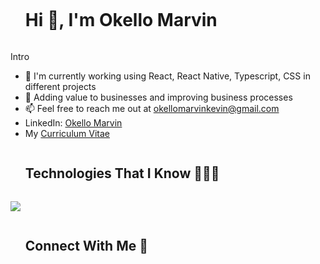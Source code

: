 <!--h1 without bottom border-->
<div align="left" id="user-content-toc">
  <ul>
    <summary><h1 style="display: inline-block">Hi 👋, I'm Okello Marvin</h1></summary>
  </ul>
</div>

Intro
* 🔭 I'm currently working using React, React Native, Typescript, CSS in different projects
* 🌱 Adding value to businesses and improving business processes
* 📫 Feel free to reach me out at [okellomarvinkevin@gmail.com](okellomarvinkevin@gmail.com)
* LinkedIn: [Okello Marvin](https://www.linkedin.com/in/okello-marvin-kevin-ochira-959767158)
* My [Curriculum Vitae](https://drive.google.com/file/d/1uUXhnI_xt8MHWBP89pchf-_X0g5JqIsU/view?usp=sharing)
<!--h1 without bottom border-->
<div align="left" id="user-content-toc">
  <ul>
    <summary><h2 style="display: inline-block">Technologies That I Know 👨🏻‍💻</h2></summary>
  </ul>
</div>
<!--tech stack icons-->
<p align="left">
  <a href="https://skillicons.dev">
    <img src="https://skillicons.dev/icons?i=angular,react,git,css,docker,firebase,github,html,js,materialui,mongodb,postman,redux,tailwind,ts,python,linux,django,gitlab&perline=10" />
  </a>
</p>
<!--h2 without bottom border-->
<div align="left" id="user-content-toc">
  <ul>
    <summary><h2 style="display: inline-block">Connect With Me 🤝</h2></summary>
  </ul>
</div>
